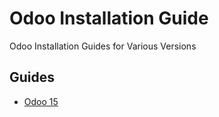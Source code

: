 # Odoo Installation Guide

Odoo Installation Guides for Various Versions

## Guides

- [Odoo 15](odoo-15.md)